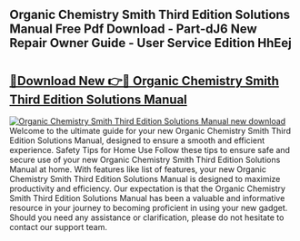 ## Organic Chemistry Smith Third Edition Solutions Manual Free Pdf Download - Part-dJ6 New Repair Owner Guide - User Service Edition HhEej

# <h2><a href="http://bc60639.oget.top/?id=Organic+Chemistry+Smith+Third+Edition+Solutions+Manual">🔗Download New 👉🔴 Organic Chemistry Smith Third Edition Solutions Manual</a></h2>

[![Organic Chemistry Smith Third Edition Solutions Manual new download](https://i.imgur.com/5g1atiW.png)](http://bc60639.oget.top/?id=Organic+Chemistry+Smith+Third+Edition+Solutions+Manual)
Welcome to the ultimate guide for your new Organic Chemistry Smith Third Edition Solutions Manual, designed to ensure a smooth and efficient experience. Safety Tips for Home Use Follow these tips to ensure safe and secure use of your new Organic Chemistry Smith Third Edition Solutions Manual at home. With features like list of features, your new Organic Chemistry Smith Third Edition Solutions Manual is designed to maximize productivity and efficiency. Our expectation is that the Organic Chemistry Smith Third Edition Solutions Manual has been a valuable and informative resource in your journey to becoming proficient in using your new gadget. Should you need any assistance or clarification, please do not hesitate to contact our support team.
